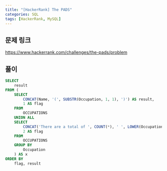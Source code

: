 ```yaml
---
title: "[HackerRank] The PADS"
categories: SQL
tags: [HackerRank, MySQL]
---
```


## 문제 링크

<https://www.hackerrank.com/challenges/the-pads/problem>

## 풀이

```sql
SELECT 
    result 
FROM (
    SELECT 
        CONCAT(Name, '(', SUBSTR(Occupation, 1, 1), ')') AS result, 
        1 AS flag 
    FROM 
        OCCUPATIONS 
    UNION ALL 
    SELECT 
        CONCAT('There are a total of ', COUNT(*), ' ', LOWER(Occupation), 's.') AS result, 
        2 AS flag 
    FROM 
        OCCUPATIONS 
    GROUP BY 
        Occupation
    ) AS x
ORDER BY 
    flag, result
```